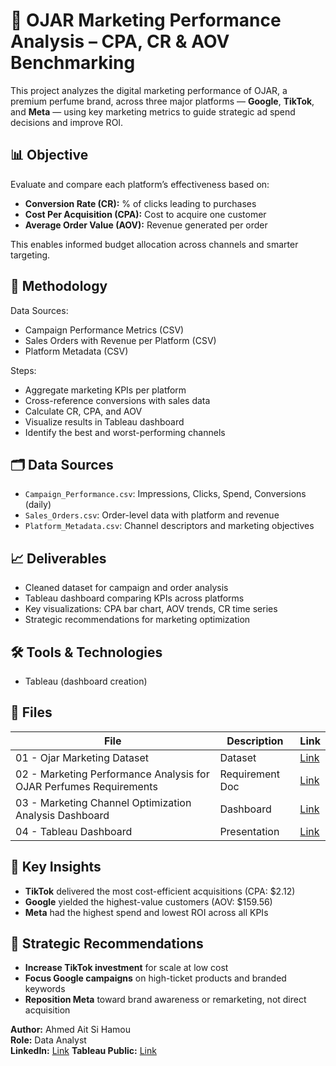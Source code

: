 # 🧴 OJAR Marketing Performance Analysis – CPA, CR & AOV Benchmarking  

This project analyzes the digital marketing performance of OJAR, a premium perfume brand, across three major platforms — **Google**, **TikTok**, and **Meta** — using key marketing metrics to guide strategic ad spend decisions and improve ROI.

## 📊 Objective  
Evaluate and compare each platform’s effectiveness based on:
- **Conversion Rate (CR):** % of clicks leading to purchases
- **Cost Per Acquisition (CPA):** Cost to acquire one customer
- **Average Order Value (AOV):** Revenue generated per order

This enables informed budget allocation across channels and smarter targeting.

## 🧠 Methodology  
Data Sources:
- Campaign Performance Metrics (CSV)
- Sales Orders with Revenue per Platform (CSV)
- Platform Metadata (CSV)

Steps:
- Aggregate marketing KPIs per platform
- Cross-reference conversions with sales data
- Calculate CR, CPA, and AOV
- Visualize results in Tableau dashboard
- Identify the best and worst-performing channels

## 🗂️ Data Sources  
- `Campaign_Performance.csv`: Impressions, Clicks, Spend, Conversions (daily)  
- `Sales_Orders.csv`: Order-level data with platform and revenue  
- `Platform_Metadata.csv`: Channel descriptors and marketing objectives  

## 📈 Deliverables  
- Cleaned dataset for campaign and order analysis  
- Tableau dashboard comparing KPIs across platforms  
- Key visualizations: CPA bar chart, AOV trends, CR time series  
- Strategic recommendations for marketing optimization  

## 🛠️ Tools & Technologies  
- Tableau (dashboard creation)

## 📁 Files  
| File | Description | Link |
|---|-------------|------|
| 01 - Ojar Marketing Dataset	 | Dataset	 | [Link](https://drive.google.com/drive/folders/1npJezwEJ0Qj6AtK539fE3t4c_kSLEszg?usp=sharing) |
| 02 - Marketing Performance Analysis for OJAR Perfumes Requirements | Requirement Doc	 | [Link](https://docs.google.com/document/d/1MitDQxcL-HUfEml_R7ENEAgSXxQvOvI3/edit?usp=sharing&ouid=109021823672467213520&rtpof=true&sd=true) |
| 03 - Marketing Channel Optimization Analysis Dashboard | Dashboard |[Link](https://public.tableau.com/app/profile/ahmed.aitsihamou/viz/03-OjarDashboard/Dashboard1) |
| 04 - Tableau Dashboard | Presentation | [Link](https://docs.google.com/presentation/d/1Qnm3IA0Oh5R8uf5Y99yXYLWThWcV0HCEYLLuYtivPLw/edit?usp=sharing) |

## 📌 Key Insights  
- **TikTok** delivered the most cost-efficient acquisitions (CPA: $2.12)  
- **Google** yielded the highest-value customers (AOV: $159.56)  
- **Meta** had the highest spend and lowest ROI across all KPIs  

## 📢 Strategic Recommendations  
- **Increase TikTok investment** for scale at low cost  
- **Focus Google campaigns** on high-ticket products and branded keywords  
- **Reposition Meta** toward brand awareness or remarketing, not direct acquisition  

**Author:** Ahmed Ait Si Hamou  
**Role:** Data Analyst  
**LinkedIn:** [Link](https://www.linkedin.com/in/ahmedaitsihamou/)
**Tableau Public:** [Link](https://public.tableau.com/app/profile/ahmed.aitsihamou/vizzes)
 
